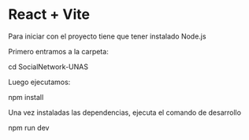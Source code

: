 # React + Vite
Para iniciar con el proyecto tiene que tener instalado Node.js

Primero entramos a la carpeta:

cd SocialNetwork-UNAS

Luego ejecutamos:

npm install

Una vez instaladas las dependencias, ejecuta el comando de desarrollo

npm run dev
